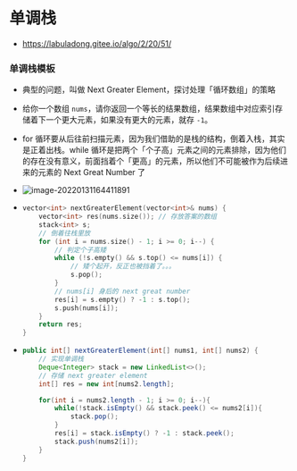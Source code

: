 # 单调栈

- https://labuladong.gitee.io/algo/2/20/51/

### 单调栈模板

- 典型的问题，叫做 Next Greater Element，探讨处理「循环数组」的策略

- 给你一个数组 `nums`，请你返回一个等长的结果数组，结果数组中对应索引存储着下一个更大元素，如果没有更大的元素，就存 `-1`。

- for 循环要从后往前扫描元素，因为我们借助的是栈的结构，倒着入栈，其实是正着出栈。while 循环是把两个「个子高」元素之间的元素排除，因为他们的存在没有意义，前面挡着个「更高」的元素，所以他们不可能被作为后续进来的元素的 Next Great Number 了

- ![image-20220131164411891](https://raw.githubusercontent.com/TWDH/Leetcode-From-Zero/pictures/img/image-20220131164411891.png)

- ```c++
  vector<int> nextGreaterElement(vector<int>& nums) {
      vector<int> res(nums.size()); // 存放答案的数组
      stack<int> s;
      // 倒着往栈里放
      for (int i = nums.size() - 1; i >= 0; i--) {
          // 判定个子高矮
          while (!s.empty() && s.top() <= nums[i]) {
              // 矮个起开，反正也被挡着了。。。
              s.pop();
          }
          // nums[i] 身后的 next great number
          res[i] = s.empty() ? -1 : s.top();
          s.push(nums[i]);
      }
      return res;
  }
  ```

- ```java
  public int[] nextGreaterElement(int[] nums1, int[] nums2) {
      // 实现单调栈
      Deque<Integer> stack = new LinkedList<>();
      // 存储 next greater element
      int[] res = new int[nums2.length];
  
      for(int i = nums2.length - 1; i >= 0; i--){
          while(!stack.isEmpty() && stack.peek() <= nums2[i]){
              stack.pop();
          }
          res[i] = stack.isEmpty() ? -1 : stack.peek();
          stack.push(nums2[i]);
      }
  }
  ```



